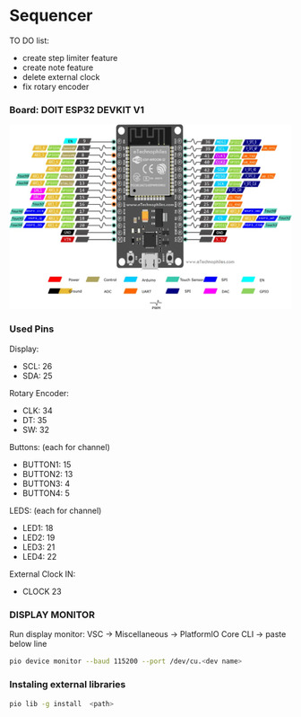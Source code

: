 
# Sequencer

TO DO list:
- create step limiter feature
- create note feature
- delete external clock
- fix rotary encoder

### Board: DOIT ESP32 DEVKIT V1

![missing image](https://raw.githubusercontent.com/reverbrick/algo_seq/main/docs/espPinout.png)

### Used Pins

Display:
- SCL: 26
- SDA: 25

Rotary Encoder:
- CLK: 34
- DT: 35
- SW: 32

Buttons: (each for channel)
- BUTTON1: 15
- BUTTON2: 13
- BUTTON3: 4
- BUTTON4: 5

LEDS: (each for channel)
- LED1: 18
- LED2: 19
- LED3: 21
- LED4: 22

External Clock IN:
- CLOCK 23

### DISPLAY MONITOR

Run display monitor: VSC -> Miscellaneous -> PlatformIO Core CLI -> paste below line

```bash
pio device monitor --baud 115200 --port /dev/cu.<dev name>
```

### Instaling external libraries

```bash
pio lib -g install  <path>
```
